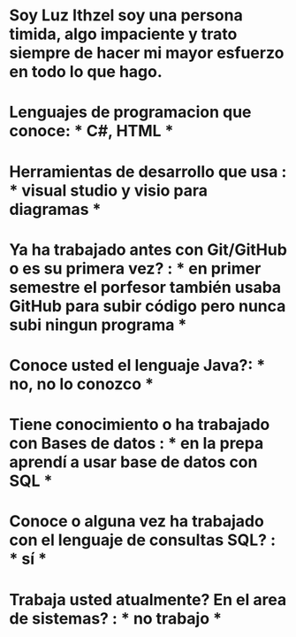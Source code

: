 # Soy Luz Ithzel soy una persona timida, algo impaciente y trato siempre de hacer mi mayor esfuerzo en todo lo que hago. 
# Lenguajes de programacion que conoce: * C#, HTML *
# Herramientas de desarrollo que usa :  * visual studio y visio para diagramas *
# Ya ha trabajado antes con Git/GitHub o es su primera vez? : * en primer semestre el porfesor también usaba GitHub para subir código pero nunca subi ningun programa *
# Conoce usted el lenguaje Java?: * no, no lo conozco *
# Tiene conocimiento o ha trabajado con Bases de datos : * en la prepa aprendí a usar base de datos con SQL *
# Conoce o alguna vez ha trabajado con el lenguaje de consultas SQL? : * sí *
# Trabaja usted atualmente? En el area de sistemas? : * no trabajo *